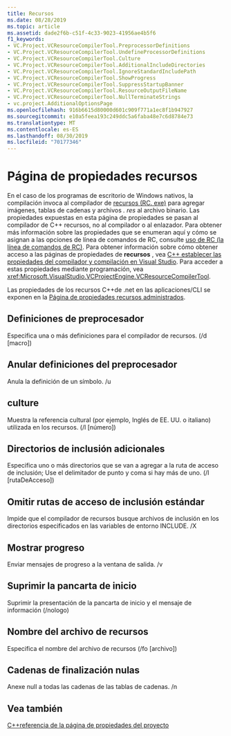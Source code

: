 ```yaml
---
title: Recursos
ms.date: 08/28/2019
ms.topic: article
ms.assetid: dade2f6b-c51f-4c33-9023-41956ae4b5f6
f1_keywords:
- VC.Project.VCResourceCompilerTool.PreprocessorDefinitions
- VC.Project.VCResourceCompilerTool.UndefineProcessorDefinitions
- VC.Project.VCResourceCompilerTool.Culture
- VC.Project.VCResourceCompilerTool.AdditionalIncludeDirectories
- VC.Project.VCResourceCompilerTool.IgnoreStandardIncludePath
- VC.Project.VCResourceCompilerTool.ShowProgress
- VC.Project.VCResourceCompilerTool.SuppressStartupBanner
- VC.Project.VCResourceCompilerTool.ResourceOutputFileName
- VC.Project.VCResourceCompilerTool.NullTerminateStrings
- vc.project.AdditionalOptionsPage
ms.openlocfilehash: 916b6615d80000d601c909f771a1ec8f1b947927
ms.sourcegitcommit: e10a5feea193c249ddc5a6faba48e7c6d8784e73
ms.translationtype: MT
ms.contentlocale: es-ES
ms.lasthandoff: 08/30/2019
ms.locfileid: "70177346"
---
```

# <a name="resources-property-page"></a>Página de propiedades recursos

En el caso de los programas de escritorio de Windows nativos, la compilación invoca al compilador de [recursos (RC. exe)](/windows/win32/menurc/resource-compiler) para agregar imágenes, tablas de cadenas y archivos *. res* al archivo binario. Las propiedades expuestas en esta página de propiedades se pasan al compilador de C++ recursos, no al compilador o al enlazador. Para obtener más información sobre las propiedades que se enumeran aquí y cómo se asignan a las opciones de línea de comandos de RC, consulte [uso de RC (la línea de comandos de RC)](/windows/win32/menurc/using-rc-the-rc-command-line-). Para obtener información sobre cómo obtener acceso a las páginas de propiedades de **recursos** , vea [ C++ establecer las propiedades del compilador y compilación en Visual Studio](../working-with-project-properties.md). Para acceder a estas propiedades mediante programación, vea <xref:Microsoft.VisualStudio.VCProjectEngine.VCResourceCompilerTool>.

Las propiedades de los recursos C++de .net en las aplicaciones/CLI se exponen en la [Página de propiedades recursos administrados](managed-resources-property-page.md).

## <a name="preprocessor-definitions"></a>Definiciones de preprocesador

Especifica una o más definiciones para el compilador de recursos. (/d [macro])

## <a name="undefine-preprocessor-definitions"></a>Anular definiciones del preprocesador

Anula la definición de un símbolo. /u

## <a name="culture"></a>culture

Muestra la referencia cultural (por ejemplo, Inglés de EE. UU. o italiano) utilizada en los recursos. (/l [número])

## <a name="additional-include-directories"></a>Directorios de inclusión adicionales

Especifica uno o más directorios que se van a agregar a la ruta de acceso de inclusión; Use el delimitador de punto y coma si hay más de uno. (/I [rutaDeAcceso])

## <a name="ignore-standard-include-paths"></a>Omitir rutas de acceso de inclusión estándar

Impide que el compilador de recursos busque archivos de inclusión en los directorios especificados en las variables de entorno INCLUDE. /X

## <a name="show-progress"></a>Mostrar progreso

Enviar mensajes de progreso a la ventana de salida. /v

## <a name="suppress-startup-banner"></a>Suprimir la pancarta de inicio

Suprimir la presentación de la pancarta de inicio y el mensaje de información (/nologo)

## <a name="resource-file-name"></a>Nombre del archivo de recursos

Especifica el nombre del archivo de recursos (/fo [archivo])

## <a name="null-terminate-strings"></a>Cadenas de finalización nulas 

Anexe null a todas las cadenas de las tablas de cadenas. /n

## <a name="see-also"></a>Vea también

[C++referencia de la página de propiedades del proyecto](property-pages-visual-cpp.md)